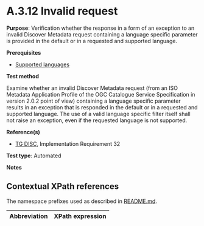 # A.3.12 Invalid request

**Purpose**: Verification whether the response in a form of an exception to an invalid Discover Metadata request containing a language specific parameter is provided in the default or in a requested and supported language.

**Prerequisites**

* [Supported languages](https://github.com/inspire-eu-validation/ats-discovery-service/blob/master/A.02.10.supported.languages.md)

**Test method**

Examine whether an invalid Discover Metadata request (from an ISO Metadata Application Profile of the OGC Catalogue Service Specification in version 2.0.2 point of view) containing a language specific parameter results in an exception that is responded in the default or in a requested and supported language. The use of a valid language specific filter itself shall not raise an exception, even if the requested language is not supported.

**Reference(s)**

* [TG DISC](README.md#ref_TG_DISC), Implementation Requirement 32

**Test type**: Automated

**Notes**

## Contextual XPath references

The namespace prefixes used as described in [README.md](README.md#namespaces).

Abbreviation                                               |  XPath expression
---------------------------------------------------------- | -------------------------------------------------------------------------
